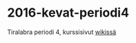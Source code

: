# 2016-kevat-periodi4
Tiralabra periodi 4, kurssisivut [wikissä](https://github.com/TiraLabra/2016-kevat-periodi4/wiki)
